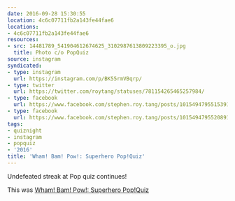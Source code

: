 ```yaml
---
date: 2016-09-28 15:30:55
location: 4c6c07711fb2a143fe44fae6
locations:
- 4c6c07711fb2a143fe44fae6
resources:
- src: 14481789_541904612674625_3102987613809223395_o.jpg
  title: Photo c/o PopQuiz
source: instagram
syndicated:
- type: instagram
  url: https://instagram.com/p/BK55rmVBqrp/
- type: twitter
  url: https://twitter.com/roytang/statuses/781154265465257984/
- type: facebook
  url: https://www.facebook.com/stephen.roy.tang/posts/10154947955153912:0
- type: facebook
  url: https://www.facebook.com/stephen.roy.tang/posts/10154947955208912
tags:
- quiznight
- instagram
- popquiz
- '2016'
title: 'Wham! Bam! Pow!: Superhero Pop!Quiz'
---
```


Undefeated streak at Pop quiz continues!

This was [Wham! Bam! Pow!: Superhero Pop!Quiz](https://www.facebook.com/events/663631847119497/)